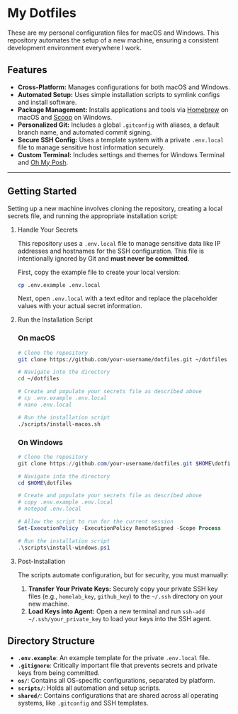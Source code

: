# My Dotfiles

These are my personal configuration files for macOS and Windows. This repository automates the setup of a new machine, ensuring a consistent development environment everywhere I work.

## Features

- **Cross-Platform:** Manages configurations for both macOS and Windows.
- **Automated Setup:** Uses simple installation scripts to symlink configs and install software.
- **Package Management:** Installs applications and tools via [Homebrew](https://brew.sh/) on macOS and [Scoop](https://scoop.sh/) on Windows.
- **Personalized Git:** Includes a global `.gitconfig` with aliases, a default branch name, and automated commit signing.
- **Secure SSH Config:** Uses a template system with a private `.env.local` file to manage sensitive host information securely.
- **Custom Terminal:** Includes settings and themes for Windows Terminal and [Oh My Posh](https://ohmyposh.dev/).

---

## Getting Started

Setting up a new machine involves cloning the repository, creating a local secrets file, and running the appropriate installation script:

1. Handle Your Secrets

   This repository uses a `.env.local` file to manage sensitive data like IP addresses and hostnames for the SSH configuration. This file is intentionally ignored by Git and **must never be committed**.

   First, copy the example file to create your local version:

   ```bash
   cp .env.example .env.local
   ```

   Next, open `.env.local` with a text editor and replace the placeholder values with your actual secret information.

1. Run the Installation Script

   ### On macOS

   ```bash
   # Clone the repository
   git clone https://github.com/your-username/dotfiles.git ~/dotfiles

   # Navigate into the directory
   cd ~/dotfiles

   # Create and populate your secrets file as described above
   # cp .env.example .env.local
   # nano .env.local

   # Run the installation script
   ./scripts/install-macos.sh
   ```

   ### On Windows

   ```powershell
   # Clone the repository
   git clone https://github.com/your-username/dotfiles.git $HOME\dotfiles

   # Navigate into the directory
   cd $HOME\dotfiles

   # Create and populate your secrets file as described above
   # copy .env.example .env.local
   # notepad .env.local

   # Allow the script to run for the current session
   Set-ExecutionPolicy -ExecutionPolicy RemoteSigned -Scope Process

   # Run the installation script
   .\scripts\install-windows.ps1
   ```

1. Post-Installation

   The scripts automate configuration, but for security, you must manually:

   1. **Transfer Your Private Keys:** Securely copy your private SSH key files (e.g., `homelab_key`, `github_key`) to the `~/.ssh` directory on your new machine.
   2. **Load Keys into Agent:** Open a new terminal and run `ssh-add ~/.ssh/your_private_key` to load your keys into the SSH agent.

## Directory Structure

- **`.env.example`**: An example template for the private `.env.local` file.
- **`.gitignore`**: Critically important file that prevents secrets and private keys from being committed.
- **`os/`**: Contains all OS-specific configurations, separated by platform.
- **`scripts/`**: Holds all automation and setup scripts.
- **`shared/`**: Contains configurations that are shared across all operating systems, like `.gitconfig` and SSH templates.
